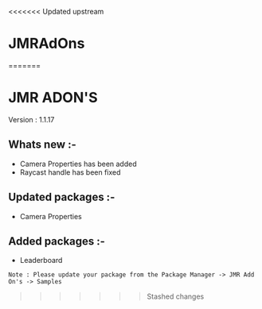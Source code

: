 <<<<<<< Updated upstream
# JMRAdOns
 
=======
# JMR ADON'S

Version : 1.1.17

## Whats new :-
* Camera Properties has been added
* Raycast handle has been fixed

## Updated packages :-
* Camera Properties

## Added packages :-
* Leaderboard

```
Note : Please update your package from the Package Manager -> JMR Add On's -> Samples
```
>>>>>>> Stashed changes
